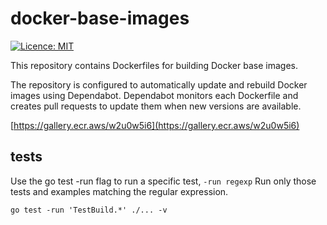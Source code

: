 # docker-base-images

[![Licence: MIT](https://img.shields.io/github/license/antyung/docker-base-images)](https://github.com/antyung/docker-base-images/blob/main/LICENSE)

This repository contains Dockerfiles for building Docker base images.

The repository is configured to automatically update and rebuild Docker images using Dependabot. Dependabot monitors each Dockerfile and creates pull requests to update them when new versions are available.

[https://gallery.ecr.aws/w2u0w5i6](https://gallery.ecr.aws/w2u0w5i6)

## tests

Use the go test -run flag to run a specific test, `-run regexp` Run only those tests and examples matching the regular expression.

```
go test -run 'TestBuild.*' ./... -v
```
